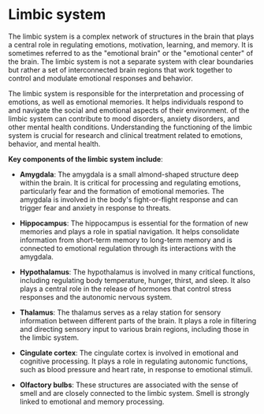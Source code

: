 # Limbic system

The limbic system is a complex network of structures in the brain that plays a central role in regulating emotions, motivation, learning, and memory. It is sometimes referred to as the "emotional brain" or the "emotional center" of the brain. The limbic system is not a separate system with clear boundaries but rather a set of interconnected brain regions that work together to control and modulate emotional responses and behavior.

The limbic system is responsible for the interpretation and processing of emotions, as well as emotional memories. It helps individuals respond to and navigate the social and emotional aspects of their environment.   of the limbic system can contribute to mood disorders, anxiety disorders, and other mental health conditions. Understanding the functioning of the limbic system is crucial for research and clinical treatment related to emotions, behavior, and mental health.

**Key components of the limbic system include**:

* **Amygdala**: The amygdala is a small almond-shaped structure deep within the brain. It is critical for processing and regulating emotions, particularly fear and the formation of emotional memories. The amygdala is involved in the body's fight-or-flight response and can trigger fear and anxiety in response to threats.

* **Hippocampus**: The hippocampus is essential for the formation of new memories and plays a role in spatial navigation. It helps consolidate information from short-term memory to long-term memory and is connected to emotional regulation through its interactions with the amygdala.

* **Hypothalamus**: The hypothalamus is involved in many critical functions, including regulating body temperature, hunger, thirst, and sleep. It also plays a central role in the release of hormones that control stress responses and the autonomic nervous system.

* **Thalamus**: The thalamus serves as a relay station for sensory information between different parts of the brain. It plays a role in filtering and directing sensory input to various brain regions, including those in the limbic system.

* **Cingulate cortex**: The cingulate cortex is involved in emotional and cognitive processing. It plays a role in regulating autonomic functions, such as blood pressure and heart rate, in response to emotional stimuli.

* **Olfactory bulbs**: These structures are associated with the sense of smell and are closely connected to the limbic system. Smell is strongly linked to emotional and memory processing.
